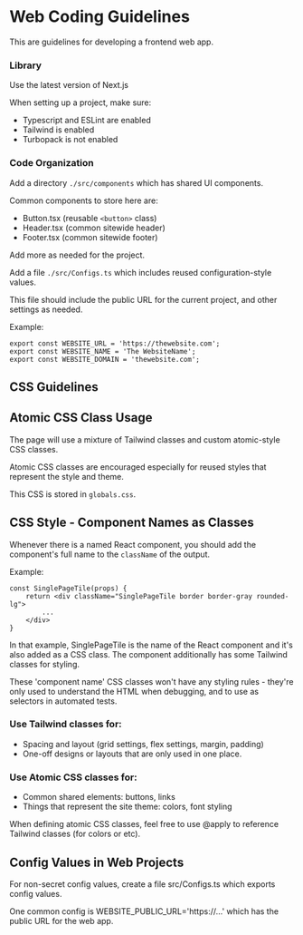 
# Web Coding Guidelines

This are guidelines for developing a frontend web app.

### Library

Use the latest version of Next.js

When setting up a project, make sure:
 - Typescript and ESLint are enabled
 - Tailwind is enabled
 - Turbopack is not enabled

### Code Organization #

Add a directory `./src/components` which has shared UI components.

Common components to store here are:
 - Button.tsx (reusable `<button>` class)
 - Header.tsx (common sitewide header)
 - Footer.tsx (common sitewide footer)

Add more as needed for the project.

Add a file `./src/Configs.ts` which includes reused configuration-style values.

This file should include the public URL for the current project, and other settings as needed.

Example:

```
export const WEBSITE_URL = 'https://thewebsite.com';
export const WEBSITE_NAME = 'The WebsiteName';
export const WEBSITE_DOMAIN = 'thewebsite.com';
```


## CSS Guidelines

## Atomic CSS Class Usage

The page will use a mixture of Tailwind classes and custom atomic-style CSS classes.

Atomic CSS classes are encouraged especially for reused styles that represent the style and theme.

This CSS is stored in `globals.css`.

## CSS Style - Component Names as Classes

Whenever there is a named React component, you should add the component's full name to the `className` of the output.

Example:

    const SinglePageTile(props) {
        return <div className="SinglePageTile border border-gray rounded-lg">
            ...
        </div>
    }

In that example, SinglePageTile is the name of the React component and it's also added as a
CSS class. The component additionally has some Tailwind classes for styling.

These 'component name' CSS classes won't have any styling rules - they're only used to
understand the HTML when debugging, and to use as selectors in automated tests.

### Use Tailwind classes for:

- Spacing and layout (grid settings, flex settings, margin, padding)
- One-off designs or layouts that are only used in one place.

### Use Atomic CSS classes for:

- Common shared elements: buttons, links
- Things that represent the site theme: colors, font styling

When defining atomic CSS classes, feel free to use @apply to reference Tailwind classes (for colors or etc).

## Config Values in Web Projects

For non-secret config values, create a file src/Configs.ts which exports config values.

One common config is WEBSITE_PUBLIC_URL='https://...' which has the public URL for the web app.

